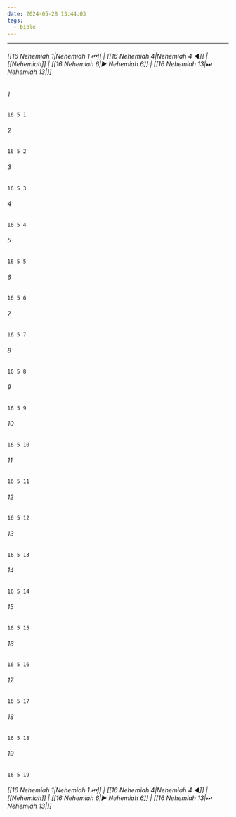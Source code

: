 ```yaml
---
date: 2024-05-28 13:44:03
tags:
  - bible
---
```

___

###### [[16 Nehemiah 1|Nehemiah 1 ⏮]] | [[16 Nehemiah 4|Nehemiah 4 ◀]] | [[Nehemiah]] | [[16 Nehemiah 6|▶ Nehemiah 6]] | [[16 Nehemiah 13|⏭ Nehemiah 13|]]

###### 1
``` verse
16 5 1 
```
###### 2
``` verse
16 5 2 
```
###### 3
``` verse
16 5 3 
```
###### 4
``` verse
16 5 4 
```
###### 5
``` verse
16 5 5 
```
###### 6
``` verse
16 5 6 
```
###### 7
``` verse
16 5 7 
```
###### 8
``` verse
16 5 8 
```
###### 9
``` verse
16 5 9 
```
###### 10
``` verse
16 5 10 
```
###### 11
``` verse
16 5 11 
```
###### 12
``` verse
16 5 12 
```
###### 13
``` verse
16 5 13 
```
###### 14
``` verse
16 5 14 
```
###### 15
``` verse
16 5 15 
```
###### 16
``` verse
16 5 16 
```
###### 17
``` verse
16 5 17 
```
###### 18
``` verse
16 5 18 
```
###### 19
``` verse
16 5 19 
```

###### [[16 Nehemiah 1|Nehemiah 1 ⏮]] | [[16 Nehemiah 4|Nehemiah 4 ◀]] | [[Nehemiah]] | [[16 Nehemiah 6|▶ Nehemiah 6]] | [[16 Nehemiah 13|⏭ Nehemiah 13|]]

